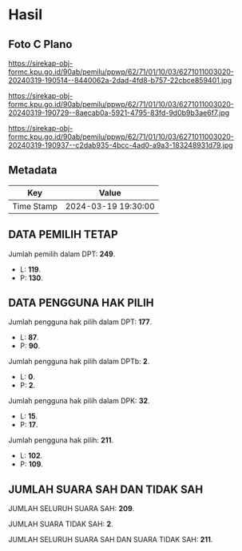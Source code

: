 # Hasil

## Foto C Plano

https://sirekap-obj-formc.kpu.go.id/90ab/pemilu/ppwp/62/71/01/10/03/6271011003020-20240319-190514--8440062a-2dad-4fd8-b757-22cbce859401.jpg

https://sirekap-obj-formc.kpu.go.id/90ab/pemilu/ppwp/62/71/01/10/03/6271011003020-20240319-190729--8aecab0a-5921-4795-83fd-9d0b9b3ae6f7.jpg

https://sirekap-obj-formc.kpu.go.id/90ab/pemilu/ppwp/62/71/01/10/03/6271011003020-20240319-190937--c2dab935-4bcc-4ad0-a9a3-183248931d79.jpg


## Metadata

| Key        | Value               |
| ---------- | ------------------- |
| Time Stamp | 2024-03-19 19:30:00 |


## DATA PEMILIH TETAP

Jumlah pemilih dalam DPT: **249**.
 * L: **119**.
 * P: **130**.

## DATA PENGGUNA HAK PILIH

Jumlah pengguna hak pilih dalam DPT: **177**.
 * L: **87**.
 * P: **90**.

Jumlah pengguna hak pilih dalam DPTb: **2**.
 * L: **0**.
 * P: **2**.

Jumlah pengguna hak pilih dalam DPK: **32**.
 * L: **15**.
 * P: **17**.

Jumlah pengguna hak pilih: **211**.
 * L: **102**.
 * P: **109**.

## JUMLAH SUARA SAH DAN TIDAK SAH

JUMLAH SELURUH SUARA SAH: **209**.

JUMLAH SUARA TIDAK SAH: **2**.

JUMLAH SELURUH SUARA SAH DAN SUARA TIDAK SAH: **211**.


